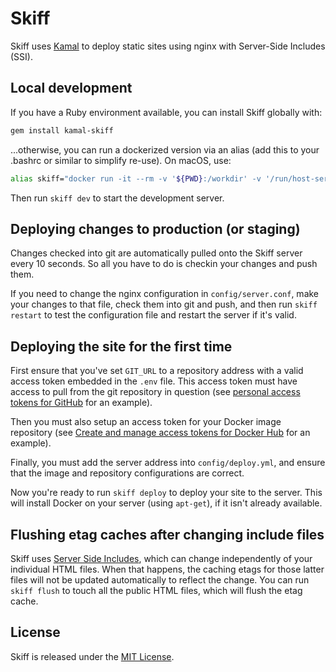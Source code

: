 # Skiff

Skiff uses [Kamal](https://kamal-deploy.org) to deploy static sites using nginx with Server-Side Includes (SSI).

## Local development

If you have a Ruby environment available, you can install Skiff globally with:

```sh
gem install kamal-skiff
```

...otherwise, you can run a dockerized version via an alias (add this to your .bashrc or similar to simplify re-use). On macOS, use:

```sh
alias skiff="docker run -it --rm -v '${PWD}:/workdir' -v '/run/host-services/ssh-auth.sock:/run/host-services/ssh-auth.sock' -e SSH_AUTH_SOCK='/run/host-services/ssh-auth.sock' -v /var/run/docker.sock:/var/run/docker.sock ghcr.io/basecamp/kamal-skiff:latest"
```

Then run `skiff dev` to start the development server.

## Deploying changes to production (or staging)

Changes checked into git are automatically pulled onto the Skiff server every 10 seconds. So all you have to do is checkin your changes and push them.

If you need to change the nginx configuration in `config/server.conf`, make your changes to that file, check them into git and push, and then run `skiff restart` to test the configuration file and restart the server if it's valid.

## Deploying the site for the first time

First ensure that you've set `GIT_URL` to a repository address with a valid access token embedded in the `.env` file. This access token must have access to pull from the git repository in question (see [personal access tokens for GitHub](https://docs.github.com/en/authentication/keeping-your-account-and-data-secure/managing-your-personal-access-tokens) for an example).

Then you must also setup an access token for your Docker image repository (see [Create and manage access tokens for Docker Hub](https://docs.docker.com/security/for-developers/access-tokens/) for an example).

Finally, you must add the server address into `config/deploy.yml`, and ensure that the image and repository configurations are correct.

Now you're ready to run `skiff deploy` to deploy your site to the server. This will install Docker on your server (using `apt-get`), if it isn't already available.

## Flushing etag caches after changing include files

Skiff uses [Server Side Includes](https://nginx.org/en/docs/http/ngx_http_ssi_module.html), which can change independently of your individual HTML files. When that happens, the caching etags for those latter files will not be updated automatically to reflect the change. You can run `skiff flush` to touch all the public HTML files, which will flush the etag cache.

## License

Skiff is released under the [MIT License](https://opensource.org/licenses/MIT).
